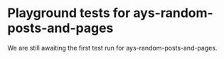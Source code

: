 # Playground tests for ays-random-posts-and-pages
We are still awaiting the first test run for ays-random-posts-and-pages.
